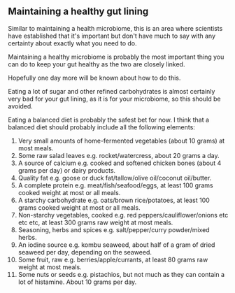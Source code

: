 <a name="gut"></a>
## Maintaining a healthy gut lining

Similar to maintaining a health microbiome, this is an area where scientists have established that it's important but don't have much to say with any certainty about exactly what you need to do.

Maintaining a healthy microbiome is probably the most important thing you can do to keep your gut healthy as the two are closely linked.

Hopefully one day more will be known about how to do this.

Eating a lot of sugar and other refined carbohydrates is almost certainly very bad for your gut lining, as it is for your microbiome, so this should be avoided. 

Eating a balanced diet is probably the safest bet for now. I think that a balanced diet should probably include all the following elements:

1. Very small amounts of home-fermented vegetables (about 10 grams) at most meals.
2. Some raw salad leaves e.g. rocket/watercress, about 20 grams a day.
3. A source of calcium e.g. cooked and softened chicken bones (about 4 grams per day) or dairy products.
4. Quality fat e.g. goose or duck fat/tallow/olive oil/coconut oil/butter.
5. A complete protein e.g. meat/fish/seafood/eggs, at least 100 grams cooked weight at most or all meals.
6. A starchy carbohydrate e.g. oats/brown rice/potatoes, at least 100 grams cooked weight at most or all meals.
7. Non-starchy vegetables, cooked e.g. red peppers/cauliflower/onions etc etc etc, at least 300 grams raw weight at most meals.
8. Seasoning, herbs and spices e.g. salt/pepper/curry powder/mixed herbs.
9. An iodine source e.g. kombu seaweed, about half of a gram of dried seaweed per day, depending on the seaweed.
10. Some fruit, raw e.g. berries/apple/currants, at least 80 grams raw weight at most meals.
11. Some nuts or seeds e.g. pistachios, but not much as they can contain a lot of histamine. About 10 grams per day.  